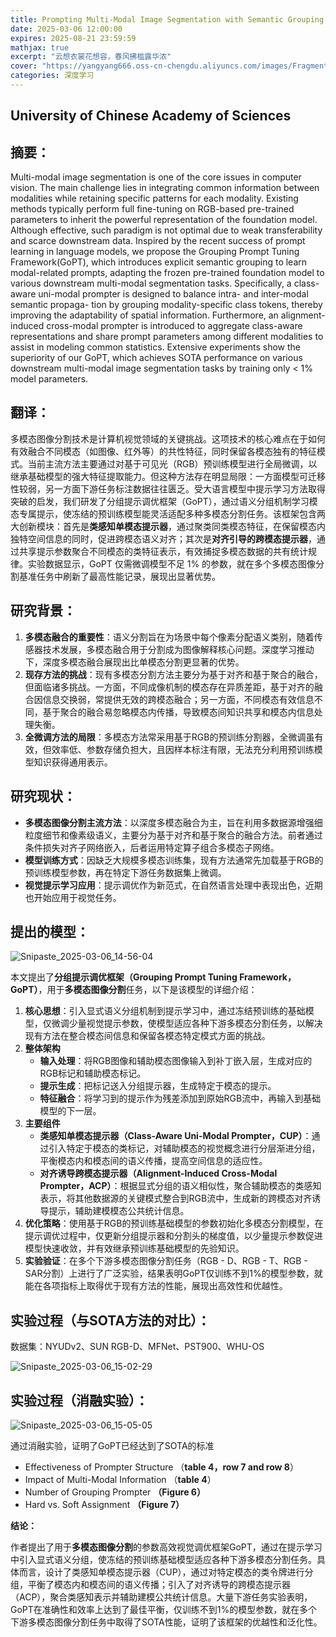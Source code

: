 ```yaml
---
title: Prompting Multi-Modal Image Segmentation with Semantic Grouping
date: 2025-03-06 12:00:00
expires: 2025-08-21 23:59:59
mathjax: true
excerpt: "云想衣裳花想容，春风拂槛露华浓"
cover: "https://yangyang666.oss-cn-chengdu.aliyuncs.com/images/Fragment_7_4k_a51f7.jpg"
categories: 深度学习
---
```



## University of Chinese Academy of Sciences



## **摘要：**

Multi-modal image segmentation is one of the core issues in computer vision. The main challenge lies in integrating common information between modalities while retaining specific patterns for each modality. Existing methods typically perform full fine-tuning on RGB-based pre-trained parameters to inherit the powerful representation of the foundation model. Although effective, such paradigm is not optimal due to weak transferability and scarce downstream data. Inspired by the recent success of prompt learning in language models, we propose the Grouping Prompt Tuning Framework(GoPT), which introduces explicit semantic grouping to learn modal-related prompts, adapting the frozen pre-trained foundation model to various downstream multi-modal segmentation tasks. Specifically, a class-aware uni-modal prompter is designed to balance intra- and inter-modal semantic propaga-
tion by grouping modality-specific class tokens, thereby improving the adaptability of spatial information. Furthermore,
an alignment-induced cross-modal prompter is introduced to aggregate class-aware representations and share prompt parameters among different modalities to assist in modeling common statistics. Extensive experiments show the superiority of our GoPT, which achieves SOTA performance on various downstream multi-modal image segmentation tasks by training only < 1% model parameters.



## **翻译：**

多模态图像分割技术是计算机视觉领域的关键挑战。这项技术的核心难点在于如何有效融合不同模态（如图像、红外等）的共性特征，同时保留各模态独有的特征模式。当前主流方法主要通过对基于可见光（RGB）预训练模型进行全局微调，以继承基础模型的强大特征提取能力。但这种方法存在明显局限：一方面模型可迁移性较弱，另一方面下游任务标注数据往往匮乏。受大语言模型中提示学习方法取得突破的启发，我们研发了分组提示调优框架（GoPT），通过语义分组机制学习模态专属提示，使冻结的预训练模型能灵活适配多种多模态分割任务。该框架包含两大创新模块：首先是**类感知单模态提示器**，通过聚类同类模态特征，在保留模态内独特空间信息的同时，促进跨模态语义对齐；其次是**对齐引导的跨模态提示器**，通过共享提示参数聚合不同模态的类特征表示，有效捕捉多模态数据的共有统计规律。实验数据显示，GoPT 仅需微调模型不足 1% 的参数，就在多个多模态图像分割基准任务中刷新了最高性能记录，展现出显著优势。







## **研究背景：**

1. **多模态融合的重要性**：语义分割旨在为场景中每个像素分配语义类别，随着传感器技术发展，多模态融合用于分割成为图像解释核心问题。深度学习推动下，深度多模态融合展现出比单模态分割更显著的优势。 
2. **现存方法的挑战**：现有多模态分割方法主要分为基于对齐和基于聚合的融合，但面临诸多挑战。一方面，不同成像机制的模态存在异质差距，基于对齐的融合因信息交换弱，常提供无效的跨模态融合；另一方面，不同模态有效信息不同，基于聚合的融合易忽略模态内传播，导致模态间知识共享和模态内信息处理失衡。 
3. **全微调方法的局限**：多模态方法常采用基于RGB的预训练分割器，全微调虽有效，但效率低、参数存储负担大，且因样本标注有限，无法充分利用预训练模型知识获得通用表示。 





## **研究现状：**

- **多模态图像分割主流方法**：以深度多模态融合为主，旨在利用多数据源增强细粒度细节和像素级语义，主要分为基于对齐和基于聚合的融合方法。前者通过条件损失对齐子网络嵌入，后者运用特定算子组合多模态子网络。
- **模型训练方式**：因缺乏大规模多模态训练集，现有方法通常先加载基于RGB的预训练模型参数，再在特定下游任务数据集上微调。
- **视觉提示学习应用**：提示调优作为新范式，在自然语言处理中表现出色，近期也开始应用于视觉任务。





## **提出的模型：**

![Snipaste_2025-03-06_14-56-04](https://yangyang666.oss-cn-chengdu.aliyuncs.com/images/Snipaste_2025-03-06_14-56-04.png)



本文提出了**分组提示调优框架（Grouping Prompt Tuning Framework，GoPT）**，用于**多模态图像分割**任务，以下是该模型的详细介绍：

1. **核心思想**：引入显式语义分组机制到提示学习中，通过冻结预训练的基础模型，仅微调少量视觉提示参数，使模型适应各种下游多模态分割任务，以解决现有方法在整合模态间信息和保留各模态特定模式方面的挑战。 
2. **整体架构**    
   - **输入处理**：将RGB图像和辅助模态图像输入到补丁嵌入层，生成对应的RGB标记和辅助模态标记。    
   - **提示生成**：把标记送入分组提示器，生成特定于模态的提示。    
   - **特征融合**：将学习到的提示作为残差添加到原始RGB流中，再输入到基础模型的下一层。 
3. **主要组件**    
   - **类感知单模态提示器（Class-Aware Uni-Modal Prompter，CUP）**：通过引入特定于模态的类标记，对辅助模态的视觉概念进行分层渐进分组，平衡模态内和模态间的语义传播，提高空间信息的适应性。    
   - **对齐诱导跨模态提示器（Alignment-Induced Cross-Modal Prompter，ACP）**：根据显式分组的语义相似性，聚合辅助模态的类感知表示，将其他数据源的关键模式整合到RGB流中，生成新的跨模态对齐诱导提示，辅助建模模态公共统计信息。 
4. **优化策略**：使用基于RGB的预训练基础模型的参数初始化多模态分割模型，在提示调优过程中，仅更新分组提示器和分割头的梯度值，以少量提示参数促进模型快速收敛，并有效继承预训练基础模型的先验知识。 
5. **实验验证**：在多个下游多模态图像分割任务（RGB - D、RGB - T、RGB - SAR分割）上进行了广泛实验，结果表明GoPT仅训练不到1%的模型参数，就能在各项指标上取得优于现有方法的性能，展现出高效性和优越性。 

## **实验过程（与SOTA方法的对比）：**

数据集：NYUDv2、SUN RGB-D、MFNet、PST900、WHU-OS

![Snipaste_2025-03-06_15-02-29](https://yangyang666.oss-cn-chengdu.aliyuncs.com/images/Snipaste_2025-03-06_15-02-29.png)



## **实验过程（消融实验）：**



![Snipaste_2025-03-06_15-05-05](https://yangyang666.oss-cn-chengdu.aliyuncs.com/images/Snipaste_2025-03-06_15-05-05.png)



通过消融实验，证明了GoPT已经达到了SOTA的标准

- Effectiveness of Prompter Structure  （**table 4，row 7 and row 8**）
- Impact of Multi-Modal Information   （**table 4**）
- Number of Grouping Prompter          **（Figure 6）**
- Hard vs. Soft Assignment                **（Figure 7）**





**结论：**



作者提出了用于**多模态图像分割**的参数高效视觉调优框架GoPT，通过在提示学习中引入显式语义分组，使冻结的预训练基础模型适应各种下游多模态分割任务。具体而言，设计了类感知单模态提示器（CUP），通过对特定模态的类令牌进行分组，平衡了模态内和模态间的语义传播；引入了对齐诱导的跨模态提示器（ACP），聚合类感知表示并辅助建模公共统计信息。大量下游任务实验表明，GoPT在准确性和效率上达到了最佳平衡，仅训练不到1%的模型参数，就在多个下游多模态图像分割任务中取得了SOTA性能，证明了该框架的优越性和泛化性。 









